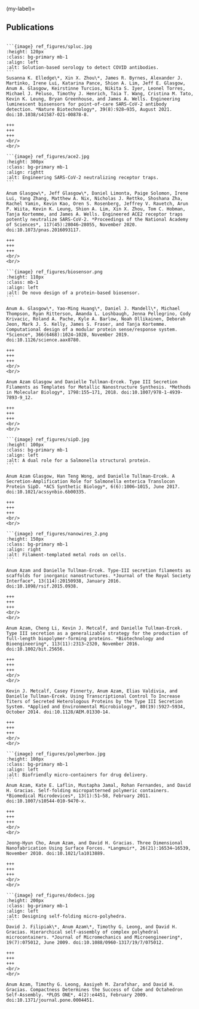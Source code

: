 <!-- #region -->
(my-label)=
## Publications

````{div} full-width

```{image} ref_figures/spluc.jpg
:height: 120px
:class: bg-primary mb-1
:align: left
:alt: Solution-based serology to detect COVID antibodies.
```
Susanna K. Elledge\*, Xin X. Zhou\*, James R. Byrnes, Alexander J. Martinko, Irene Lui, Katarina Pance, Shion A. Lim, Jeff E. Glasgow, Anum A. Glasgow, Keirstinne Turcios, Nikita S. Iyer, Leonel Torres, Michael J. Peluso, Timothy J. Henrich, Taia T. Wang, Cristina M. Tato, Kevin K. Leung, Bryan Greenhouse, and James A. Wells. Engineering luminescent biosensors for point-of-care SARS-CoV-2 antibody detection. *Nature Biotechnology*, 39(8):928–935, August 2021. doi:10.1038/s41587-021-00878-8.

+++
+++
+++
<br/>
<br/>

```{image} ref_figures/ace2.jpg
:height: 300px
:class: bg-primary mb-1
:align: rightt
:alt: Engineering SARS-CoV-2 neutralizing receptor traps.
```

Anum Glasgow\*, Jeff Glasgow\*, Daniel Limonta, Paige Solomon, Irene Lui, Yang Zhang, Matthew A. Nix, Nicholas J. Rettko, Shoshana Zha, Rachel Yamin, Kevin Kao, Oren S. Rosenberg, Jeffrey V. Ravetch, Arun P. Wiita, Kevin K. Leung, Shion A. Lim, Xin X. Zhou, Tom C. Hobman, Tanja Kortemme, and James A. Wells. Engineered ACE2 receptor traps potently neutralize SARS-CoV-2. *Proceedings of the National Academy of Sciences*, 117(45):28046–28055, November 2020. doi:10.1073/pnas.2016093117.

+++
+++
+++
<br/>
<br/>

```{image} ref_figures/biosensor.png
:height: 110px
:class: mb-1
:align: left
:alt: De novo design of a protein-based biosensor.
```

Anum A. Glasgow\*, Yao-Ming Huang\*, Daniel J. Mandell\*, Michael Thompson, Ryan Ritterson, Amanda L. Loshbaugh, Jenna Pellegrino, Cody Krivacic, Roland A. Pache, Kyle A. Barlow, Noah Ollikainen, Deborah Jeon, Mark J. S. Kelly, James S. Fraser, and Tanja Kortemme. Computational design of a modular protein sense/response system. *Science*, 366(6468):1024–1028, November 2019. doi:10.1126/science.aax8780.

+++
+++
+++
<br/>
<br/>

Anum Azam Glasgow and Danielle Tullman-Ercek. Type III Secretion Filaments as Templates for Metallic Nanostructure Synthesis. *Methods in Molecular Biology*, 1798:155–171, 2018. doi:10.1007/978-1-4939-7893-9_12.

+++
+++
+++
<br/>
<br/>

```{image} ref_figures/sipD.jpg
:height: 100px
:class: bg-primary mb-1
:align: left
:alt: A dual role for a Salmonella structural protein.
```

Anum Azam Glasgow, Han Teng Wong, and Danielle Tullman-Ercek. A Secretion-Amplification Role for Salmonella enterica Translocon Protein SipD. *ACS Synthetic Biology*, 6(6):1006–1015, June 2017. doi:10.1021/acssynbio.6b00335.

+++
+++
+++
<br/>
<br/>

```{image} ref_figures/nanowires_2.png
:height: 150px
:class: bg-primary mb-1
:align: right
:alt: Filament-templated metal rods on cells.
```

Anum Azam and Danielle Tullman-Ercek. Type-III secretion filaments as scaffolds for inorganic nanostructures. *Journal of the Royal Society Interface*, 13(114):20150938, January 2016. doi:10.1098/rsif.2015.0938.

+++
+++
+++
<br/>
<br/>

Anum Azam, Cheng Li, Kevin J. Metcalf, and Danielle Tullman-Ercek. Type III secretion as a generalizable strategy for the production of full-length biopolymer-forming proteins. *Biotechnology and Bioengineering*, 113(11):2313–2320, November 2016. doi:10.1002/bit.25656.

+++
+++
+++
<br/>
<br/>

Kevin J. Metcalf, Casey Finnerty, Anum Azam, Elias Valdivia, and Danielle Tullman-Ercek. Using Transcriptional Control To Increase Titers of Secreted Heterologous Proteins by the Type III Secretion System. *Applied and Environmental Microbiology*, 80(19):5927–5934, October 2014. doi:10.1128/AEM.01330-14.

+++
+++
+++
<br/>
<br/>

```{image} ref_figures/polymerbox.jpg
:height: 100px
:class: bg-primary mb-1
:align: left
:alt: Biofriendly micro-containers for drug delivery.
```
Anum Azam, Kate E. Laflin, Mustapha Jamal, Rohan Fernandes, and David H. Gracias. Self-folding micropatterned polymeric containers. *Biomedical Microdevices*, 13(1):51–58, February 2011. doi:10.1007/s10544-010-9470-x.

+++
+++
+++
<br/>
<br/>

Jeong-Hyun Cho, Anum Azam, and David H. Gracias. Three Dimensional Nanofabrication Using Surface Forces. *Langmuir*, 26(21):16534–16539, November 2010. doi:10.1021/la1013889.

+++
+++
+++
<br/>
<br/>

```{image} ref_figures/dodecs.jpg
:height: 200px
:class: bg-primary mb-1
:align: left
:alt: Designing self-folding micro-polyhedra.
```
David J. Filipiak\*, Anum Azam\*, Timothy G. Leong, and David H. Gracias. Hierarchical self-assembly of complex polyhedral microcontainers. *Journal of Micromechanics and Microengineering*, 19(7):075012, June 2009. doi:10.1088/0960-1317/19/7/075012.

+++
+++
+++
<br/>
<br/>

Anum Azam, Timothy G. Leong, Aasiyeh M. Zarafshar, and David H. Gracias. Compactness Determines the Success of Cube and Octahedron Self-Assembly. *PLOS ONE*, 4(2):e4451, February 2009. doi:10.1371/journal.pone.0004451.

````
<!-- #endregion -->
